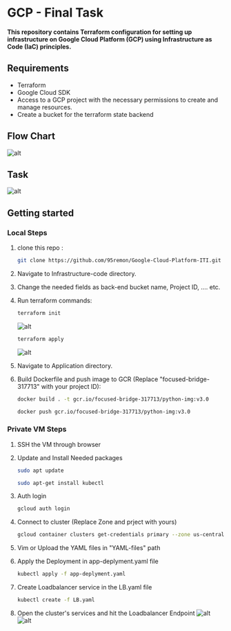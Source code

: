 # GCP - Final Task 

**This repository contains Terraform configuration for setting up infrastructure on Google Cloud Platform (GCP) using Infrastructure as Code (IaC) principles.**

## Requirements
-   Terraform
-   Google Cloud SDK
-   Access to a GCP project with the necessary permissions to create and manage resources.
-   Create a bucket for the terraform state backend

## Flow Chart

![alt](images/GCP-Draw-FinalTask.drawio.png)

## Task

![alt](images/Q.png)

## Getting started

### Local Steps

1. clone this repo :
   ```bash
   git clone https://github.com/95remon/Google-Cloud-Platform-ITI.git
   ```

2. Navigate to Infrastructure-code directory.

3. Change the needed fields as back-end bucket name, Project ID, .... etc.

4. Run terraform commands:
    ```bash
    terraform init
    ```
    ![alt](images/2.png)
    
    ```bash
    terraform apply
    ```
    ![alt](images/3.png)

5. Navigate to Application directory.

6. Build Dockerfile and push image to GCR (Replace "focused-bridge-317713" with your project ID):

    ```bash
    docker build . -t gcr.io/focused-bridge-317713/python-img:v3.0
    ```
    ```bash
    docker push gcr.io/focused-bridge-317713/python-img:v3.0
    ```

### Private VM Steps

1. SSH the VM through browser
2. Update and Install Needed packages
    ```bash
    sudo apt update
    ```
    ```bash
    sudo apt-get install kubectl
    ```
3. Auth login
    ```bash
    gcloud auth login
    ```
4. Connect to cluster (Replace Zone and prject with yours)
    ```bash
    gcloud container clusters get-credentials primary --zone us-central1-a --project focused-bridge-317713
    ```

6. Vim or Upload the YAML files in "YAML-files" path

7. Apply the Deployment in app-deplyment.yaml file
    ```bash
    kubectl apply -f app-deplyment.yaml 
    ``` 

7. Create Loadbalancer service in the LB.yaml file
    ```bash
    kubectl create -f LB.yaml
    ``` 

8. Open the cluster's services and hit the Loadbalancer Endpoint
![alt](images/4.png)
![alt](images/output.png)
